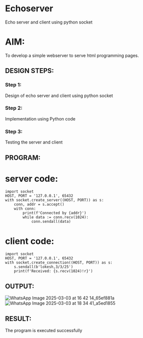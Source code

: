 # Echoserver
Echo server and client using python socket

# AIM:

To develop a simple webserver to serve html programming pages.

## DESIGN STEPS:

### Step 1:

Design of echo server and client using python socket

### Step 2:

Implementation using Python code

### Step 3:

Testing the server and client 

## PROGRAM:
# server code:
```
import socket
HOST, PORT = '127.0.0.1', 65432
with socket.create_server((HOST, PORT)) as s:
    conn, addr = s.accept()
    with conn:
        print(f'Connected by {addr}')
        while data := conn.recv(1024):
            conn.sendall(data)
```
# client code:
```
import socket
HOST, PORT = '127.0.0.1', 65432
with socket.create_connection((HOST, PORT)) as s:
    s.sendall(b'lokesh,3/3/25')
    print(f'Received: {s.recv(1024)!r}')
```
## OUTPUT:
 ![WhatsApp Image 2025-03-03 at 16 42 14_65ef881a](https://github.com/user-attachments/assets/c3bd5772-76e1-4968-b7b2-71ccda92da7f)
![WhatsApp Image 2025-03-03 at 18 34 41_a5ed1855](https://github.com/user-attachments/assets/1f24d764-c7ee-428c-b906-8eca9d4bc255)
 

## RESULT:
The program is executed successfully
